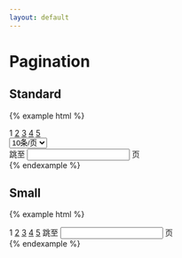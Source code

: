 ```yaml
---
layout: default
---
```


# Pagination

## Standard

{% example html %}
<div class="ui-pagination">
  <a href="#" class="page"><i class="iconfont icon-arrow-left"></i></a>
  <span class="page active">1</span>
  <a href="#" class="page">2</a>
  <a href="#" class="page">3</a>
  <a href="#" class="page">4</a>
  <a href="#" class="page">5</a>
  <a href="#" class="page"><i class="iconfont icon-arrow-right"></i></a>
  <div class="ui-control-wrap">
    <select class="ui-select js-select w94">
      <option value="1">10条/页</option>
      <option value="2">20条/页</option>
      <option value="3">30条/页</option>
    </select>
  </div>
  <span class="text">跳至</span>
  <input class="ui-form-control" type="text" name="page">
  <span class="text">页</span>
</div>
{% endexample %}

## Small

{% example html %}
<div class="ui-pagination small">
  <a href="#" class="page"><i class="iconfont icon-arrow-left"></i></a>
  <span class="page active">1</span>
  <a href="#" class="page">2</a>
  <a href="#" class="page">3</a>
  <a href="#" class="page">4</a>
  <a href="#" class="page">5</a>
  <a href="#" class="page"><i class="iconfont icon-arrow-right"></i></a>
  <span class="text">跳至</span>
  <input class="ui-form-control" type="text" name="page">
  <span class="text">页</span>
</div>
{% endexample %}

